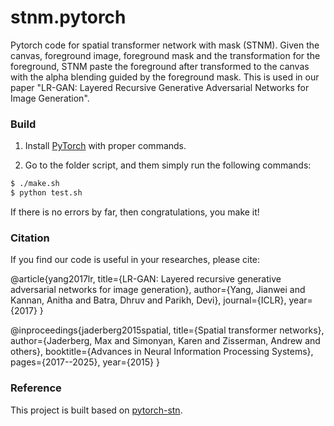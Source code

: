 # stnm.pytorch
Pytorch code for spatial transformer network with mask (STNM). Given the canvas, foreground image, foreground mask and the transformation for the foreground, STNM paste the foreground after transformed to the canvas with the alpha blending guided by the foreground mask. This is used in our paper "LR-GAN: Layered Recursive Generative Adversarial Networks for Image Generation".

### Build

1. Install [PyTorch](http://pytorch.org/) with proper commands.

2. Go to the folder script, and them simply run the following commands:
```bash
$ ./make.sh
$ python test.sh
```
If there is no errors by far, then congratulations, you make it!

### Citation
If you find our code is useful in your researches, please cite:

@article{yang2017lr,
  title={LR-GAN: Layered recursive generative adversarial networks for image generation},
  author={Yang, Jianwei and Kannan, Anitha and Batra, Dhruv and Parikh, Devi},
  journal={ICLR},
  year={2017}
}

@inproceedings{jaderberg2015spatial,
  title={Spatial transformer networks},
  author={Jaderberg, Max and Simonyan, Karen and Zisserman, Andrew and others},
  booktitle={Advances in Neural Information Processing Systems},
  pages={2017--2025},
  year={2015}
}

### Reference

This project is built based on [pytorch-stn](https://github.com/fxia22/stn.pytorch).
